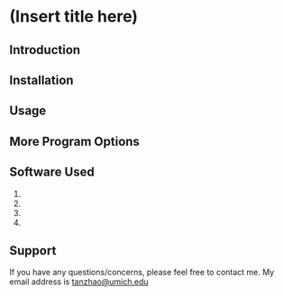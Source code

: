 (Insert title here)
=================

Introduction
-----------------

Installation
-----------------

Usage
-----------------

More Program Options
-----------------

Software Used
-----------------

1.
2.
3.
4. 

Support
-----------------

If you have any questions/concerns, please feel free to contact me.
My email address is tanzhao@umich.edu

